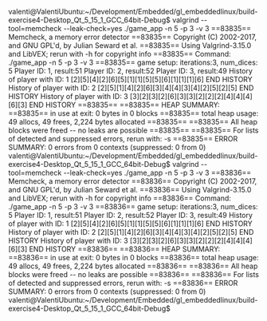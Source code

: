valenti@ValentiUbuntu:~/Development/Embedded/gl_embeddedlinux/build-exercise4-Desktop_Qt_5_15_1_GCC_64bit-Debug$ valgrind --tool=memcheck --leak-check=yes ./game_app -n 5 -p 3 -v 3
==83835== Memcheck, a memory error detector
==83835== Copyright (C) 2002-2017, and GNU GPL'd, by Julian Seward et al.
==83835== Using Valgrind-3.15.0 and LibVEX; rerun with -h for copyright info
==83835== Command: ./game_app -n 5 -p 3 -v 3
==83835== 
game setup: iterations:3, num_dices: 5
Player ID: 1, result:51 
Player ID: 2, result:52 
Player ID: 3, result:49 
History of player with ID: 1 
[2][5][4][2][6][5][1][1][5][5][6][1][1][1][6]
 END HISTORY 
History of player with ID: 2 
[2][5][1][4][2][6][3][4][4][3][4][2][5][2][5]
 END HISTORY 
History of player with ID: 3 
[3][2][3][2][6][3][3][2][2][2][4][4][4][6][3]
 END HISTORY 
==83835== 
==83835== HEAP SUMMARY:
==83835==     in use at exit: 0 bytes in 0 blocks
==83835==   total heap usage: 49 allocs, 49 frees, 2,224 bytes allocated
==83835== 
==83835== All heap blocks were freed -- no leaks are possible
==83835== 
==83835== For lists of detected and suppressed errors, rerun with: -s
==83835== ERROR SUMMARY: 0 errors from 0 contexts (suppressed: 0 from 0)
valenti@ValentiUbuntu:~/Development/Embedded/gl_embeddedlinux/build-exercise4-Desktop_Qt_5_15_1_GCC_64bit-Debug$ valgrind --tool=memcheck --leak-check=yes ./game_app -n 5 -p 3 -v 3
==83836== Memcheck, a memory error detector
==83836== Copyright (C) 2002-2017, and GNU GPL'd, by Julian Seward et al.
==83836== Using Valgrind-3.15.0 and LibVEX; rerun with -h for copyright info
==83836== Command: ./game_app -n 5 -p 3 -v 3
==83836== 
game setup: iterations:3, num_dices: 5
Player ID: 1, result:51 
Player ID: 2, result:52 
Player ID: 3, result:49 
History of player with ID: 1 
[2][5][4][2][6][5][1][1][5][5][6][1][1][1][6]
 END HISTORY 
History of player with ID: 2 
[2][5][1][4][2][6][3][4][4][3][4][2][5][2][5]
 END HISTORY 
History of player with ID: 3 
[3][2][3][2][6][3][3][2][2][2][4][4][4][6][3]
 END HISTORY 
==83836== 
==83836== HEAP SUMMARY:
==83836==     in use at exit: 0 bytes in 0 blocks
==83836==   total heap usage: 49 allocs, 49 frees, 2,224 bytes allocated
==83836== 
==83836== All heap blocks were freed -- no leaks are possible
==83836== 
==83836== For lists of detected and suppressed errors, rerun with: -s
==83836== ERROR SUMMARY: 0 errors from 0 contexts (suppressed: 0 from 0)
valenti@ValentiUbuntu:~/Development/Embedded/gl_embeddedlinux/build-exercise4-Desktop_Qt_5_15_1_GCC_64bit-Debug$ 
